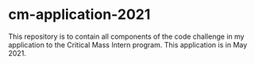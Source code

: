# cm-application-2021
This repository is to contain all components of the code challenge in my application to the Critical Mass Intern program. This application is in May 2021.
